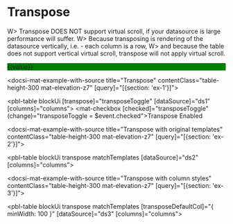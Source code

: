 # Transpose

W> Transpose DOES NOT support virtual scroll, if your datasource is large performance will suffer.
W> Because transposing is rendering of the datasource vertically, i.e. - each column is a row,
W> and because the table does not support vertical virtual scroll, transpose will not apply virtual scroll.

<div *pblTableCellDef="'name'; value as value;" style="background: green">{{value}}</div>

<docsi-mat-example-with-source title="Transpose" contentClass="table-height-300 mat-elevation-z7" [query]="[{section: 'ex-1'}]">
  <!--@pebula-example:ex-1-->
  <pbl-table blockUi
            [transpose]="transposeToggle"
            [dataSource]="ds1"
            [columns]="columns">
  </pbl-table>
  <mat-checkbox [checked]="transposeToggle" (change)="transposeToggle = $event.checked">Transpose Enabled</mat-checkbox>
  <!--@pebula-example:ex-1-->
</docsi-mat-example-with-source>

<docsi-mat-example-with-source title="Transpose with original templates" contentClass="table-height-300 mat-elevation-z7" [query]="[{section: 'ex-2'}]">
  <!--@pebula-example:ex-2-->
  <pbl-table blockUi
            transpose matchTemplates
            [dataSource]="ds2"
            [columns]="columns">
  </pbl-table>
  <!--@pebula-example:ex-2-->
</docsi-mat-example-with-source>

<docsi-mat-example-with-source title="Transpose with column styles" contentClass="table-height-300 mat-elevation-z7" [query]="[{section: 'ex-3'}]">
  <!--@pebula-example:ex-3-->
  <pbl-table blockUi
            transpose matchTemplates [transposeDefaultCol]="{ minWidth: 100 }"
            [dataSource]="ds3"
            [columns]="columns">
  </pbl-table>
  <!--@pebula-example:ex-3-->
</docsi-mat-example-with-source>
